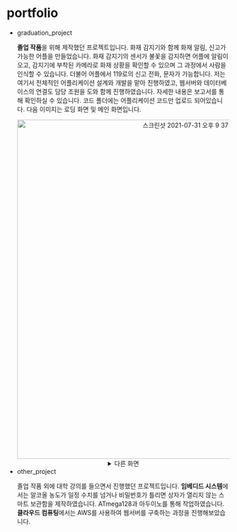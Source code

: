 # portfolio
<ul>
  <li>graduation_project
    <p><b>졸업 작품</b>을 위해 제작했던 프로젝트입니다. 화재 감지기와 함께 화재 알림, 신고가 가능한 어플을 만들었습니다. 화재 감지기의 센서가 불꽃을 감지하면 어플에 알림이 오고, 감지기에 부착된 카메라로 화재 상황을 확인할 수 있으며 그 과정에서 사람을 인식할 수 있습니다. 더불어 어플에서 119로의 신고 전화, 문자가 가능합니다. 저는 여기서 전체적인 어플리케이션 설계와 개발을 맡아 진행하였고, 웹서버와 데이터베이스의 연결도 담당 조원을 도와 함께 진행하였습니다. 자세한 내용은 보고서를 통해 확인하실 수 있습니다. 코드 폴더에는 어플리케이션 코드만 업로드 되어있습니다. 다음 이미지는 로딩 화면 및 메인 화면입니다.</p>
    <div align="center">
        <img width="766" alt="스크린샷 2021-07-31 오후 9 37 50" src="https://user-images.githubusercontent.com/84768491/127740155-6ed468f6-00b3-431f-8694-fc5915561afa.png">
      <details markdown="1">
        <summary>다른 화면</summary>   
        <img width="308" alt="스크린샷 2021-07-31 오후 9 39 41" src="https://user-images.githubusercontent.com/84768491/127740154-c18521eb-90ed-4d47-b2d7-8fc43945cefa.png">
        <p>사용자 정보 저장 화면</p>  
        <img width="512" alt="스크린샷 2021-07-31 오후 9 40 38" src="https://user-images.githubusercontent.com/84768491/127740150-da338d2e-1dd1-44ea-a630-c45b58bf57dc.png">
        <p>화재 감지 시 수신되는 알림</p>  
        <img width="888" alt="스크린샷 2021-07-31 오후 9 40 09" src="https://user-images.githubusercontent.com/84768491/127740153-386fef30-836f-4da7-bdea-da09d06f88d5.png">
        <p>전화 및 문자 신고 화면과 기능 스크린샷</p>.  
      </details>
    </div>
  </li>
  <li>other_project
    <p>졸업 작품 외에 대학 강의를 들으면서 진행했던 프로젝트입니다. <b>임베디드 시스템</b>에서는 알코올 농도가 일정 수치를 넘거나 비밀번호가 틀리면 상자가 열리지 않는 스마트 보관함을 제작하였습니다. ATmega128과 아두이노를 통해 작업하였습니다. <b>클라우드 컴퓨팅</b>에서는 AWS를 사용하여 웹서버를 구축하는 과정을 진행해보았습니다.</p>
</ul>
